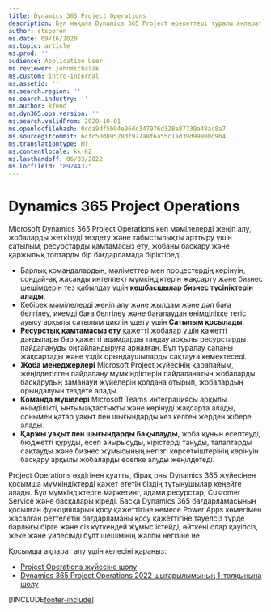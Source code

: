 ```yaml
---
title: Dynamics 365 Project Operations
description: Бұл мақала Dynamics 365 Project әрекеттері туралы ақпарат береді.
author: stsporen
ms.date: 09/16/2020
ms.topic: article
ms.prod: ''
audience: Application User
ms.reviewer: johnmichalak
ms.custom: intro-internal
ms.assetid: ''
ms.search.region: ''
ms.search.industry: ''
ms.author: kfend
ms.dyn365.ops.version: ''
ms.search.validFrom: 2020-10-01
ms.openlocfilehash: 0cda9df5b04e96dc347976d328a87739a48ac8a7
ms.sourcegitcommit: 6cfc50d89528df977a8f6a55c1ad39d99800d9b4
ms.translationtype: MT
ms.contentlocale: kk-KZ
ms.lasthandoff: 06/03/2022
ms.locfileid: "8924437"
---
```

# <a name="dynamics-365-project-operations"></a>Dynamics 365 Project Operations

Microsoft Dynamics 365 Project Operations көп мәмілелерді жеңіп алу, жобаларды жеткізуді тездету және табыстылықты арттыру үшін сатылым, ресурстарды қамтамасыз ету, жобаны басқару және қаржылық топтарды бір бағдарламада біріктіреді.

-   Барлық командалардың, мәліметтер мен процестердің көрінуін, сондай-ақ жасанды интеллект мүмкіндіктерін жақсарту және бизнес шешімдерін тез қабылдау үшін **көшбасшылар бизнес түсініктерін алады**.
-   Көбірек мәмілелерді жеңіп алу және жылдам және дәл баға белгілеу, икемді баға белгілеу және бағалаудан өнімділікке тегіс ауысу арқылы сатылым циклін үдету үшін **Сатылым қосылады**.
-   **Ресурстық қамтамасыз ету** қажетті жобалар үшін қажетті дағдылары бар қажетті адамдарды таңдау арқылы ресурстарды пайдалануды оңтайландыруға арналған. Бұл туралау сапаны жақсартады және үздік орындаушыларды сақтауға көмектеседі.
-   **Жоба менеджерлері** Microsoft Project жүйесінің қарапайым, жеңілдетілген пайдалану мүмкіндіктерін пайдаланатын жобаларды басқарудың заманауи жүйелерін қолдана отырып, жобалардың орындалуын тездете алады.
-   **Команда мүшелері** Microsoft Teams интеграциясы арқылы өнімділікті, ынтымақтастықты және көрінуді жақсарта алады, сонымен қатар уақыт пен шығындарды кез келген жерден жібере алады.
-   **Қаржы уақыт пен шығындарды бақылауды**, жоба құнын есептеуді, бюджетті құруды, есеп айырысуды, кірістерді тануды, талаптарды сақтауды және бизнес жұмысының негізгі көрсеткіштерінің көрінуін басқару арқылы жобаларды есепке алуды жеңілдетеді.

Project Operations өздігінен қуатты, бірақ оны Dynamics 365 жүйесінен қосымша мүмкіндіктерді қажет ететін біздің тұтынушылар кеңейте алады. Бұл мүмкіндіктерге маркетинг, адами ресурстар, Customer Service және басқалары кіреді. Басқа Dynamics 365 бағдарламасының қосылған функцияларын қосу қажеттігіне немесе Power Apps көмегімен жасалған реттелетін бағдарламаны қосу қажеттігіне тәуелсіз түрде барлығы бірге және сіз күткендей жұмыс істейді, өйткені олар қауіпсіз, жеке және үйлесімді бұлт шешімінің жалпы негізіне ие.

Қосымша ақпарат алу үшін келесіні қараңыз:

- [Project Operations жүйесіне шолу](https://dynamics.microsoft.com/en-us/project-operations/overview/)
- [Dynamics 365 Project Operations 2022 шығарылымының 1-толқынына шолу](/dynamics365-release-plan/2022wave1/finance-operations/dynamics365-project-operations/)


[!INCLUDE[footer-include](includes/footer-banner.md)]

